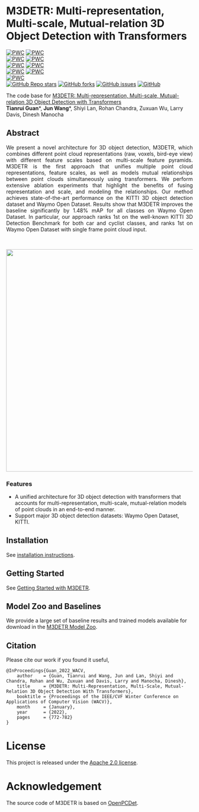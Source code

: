 # M3DETR: Multi-representation, Multi-scale, Mutual-relation 3D Object Detection with Transformers

[![PWC](https://img.shields.io/endpoint.svg?url=https://paperswithcode.com/badge/m3detr-multi-representation-multi-scale/3d-object-detection-on-kitti-cars-hard-val)](https://paperswithcode.com/sota/3d-object-detection-on-kitti-cars-hard-val?p=m3detr-multi-representation-multi-scale) [![PWC](https://img.shields.io/endpoint.svg?url=https://paperswithcode.com/badge/m3detr-multi-representation-multi-scale/3d-object-detection-on-kitti-cars-hard)](https://paperswithcode.com/sota/3d-object-detection-on-kitti-cars-hard?p=m3detr-multi-representation-multi-scale) \
[![PWC](https://img.shields.io/endpoint.svg?url=https://paperswithcode.com/badge/m3detr-multi-representation-multi-scale/3d-object-detection-on-kitti-cyclist-hard-val)](https://paperswithcode.com/sota/3d-object-detection-on-kitti-cyclist-hard-val?p=m3detr-multi-representation-multi-scale) [![PWC](https://img.shields.io/endpoint.svg?url=https://paperswithcode.com/badge/m3detr-multi-representation-multi-scale/3d-object-detection-on-kitti-cyclists-hard)](https://paperswithcode.com/sota/3d-object-detection-on-kitti-cyclists-hard?p=m3detr-multi-representation-multi-scale) \
[![PWC](https://img.shields.io/endpoint.svg?url=https://paperswithcode.com/badge/m3detr-multi-representation-multi-scale/3d-object-detection-on-kitti-pedestrian-hard)](https://paperswithcode.com/sota/3d-object-detection-on-kitti-pedestrian-hard?p=m3detr-multi-representation-multi-scale) [![PWC](https://img.shields.io/endpoint.svg?url=https://paperswithcode.com/badge/m3detr-multi-representation-multi-scale/3d-object-detection-on-kitti-pedestrians-hard)](https://paperswithcode.com/sota/3d-object-detection-on-kitti-pedestrians-hard?p=m3detr-multi-representation-multi-scale) \
[![PWC](https://img.shields.io/endpoint.svg?url=https://paperswithcode.com/badge/m3detr-multi-representation-multi-scale/3d-object-detection-on-waymo-vehicle)](https://paperswithcode.com/sota/3d-object-detection-on-waymo-vehicle?p=m3detr-multi-representation-multi-scale) [![PWC](https://img.shields.io/endpoint.svg?url=https://paperswithcode.com/badge/m3detr-multi-representation-multi-scale/3d-object-detection-on-waymo-cyclist)](https://paperswithcode.com/sota/3d-object-detection-on-waymo-cyclist?p=m3detr-multi-representation-multi-scale) \
[![PWC](https://img.shields.io/endpoint.svg?url=https://paperswithcode.com/badge/m3detr-multi-representation-multi-scale/3d-object-detection-on-waymo-pedestrian)](https://paperswithcode.com/sota/3d-object-detection-on-waymo-pedestrian?p=m3detr-multi-representation-multi-scale) \
[![GitHub Repo stars](https://img.shields.io/github/stars/rayguan97/M3DETR)](https://github.com/rayguan97/M3DETR/stargazers)
[![GitHub forks](https://img.shields.io/github/forks/rayguan97/M3DETR)](https://github.com/rayguan97/M3DETR/network)
[![GitHub issues](https://img.shields.io/github/issues/rayguan97/M3DETR)](https://github.com/rayguan97/M3DETR/issues)
[![GitHub](https://img.shields.io/github/license/rayguan97/M3DETR)](https://github.com/rayguan97/M3DETR/blob/main/LICENSE)

<!--- ![Codacy Badge](https://api.codacy.com/project/badge/Grade/63847d9328f64fce9c137b03fcafcc27) -->


The code base for [M3DETR: Multi-representation, Multi-scale, Mutual-relation 3D Object Detection with Transformers](https://openaccess.thecvf.com/content/WACV2022/html/Guan_M3DETR_Multi-Representation_Multi-Scale_Mutual-Relation_3D_Object_Detection_With_Transformers_WACV_2022_paper.html)
<br>**Tianrui Guan***, **Jun Wang***, Shiyi Lan, Rohan Chandra, Zuxuan Wu, Larry Davis, Dinesh Manocha


## Abstract
<div style="text-align: justify">We present a novel architecture for 3D object detection, M3DETR, which combines different point cloud representations (raw, voxels, bird-eye view) with different feature scales based on multi-scale feature pyramids. M3DETR is the first approach that unifies multiple point cloud representations, feature scales, as well as models mutual relationships between point clouds simultaneously using transformers. We perform extensive ablation experiments that highlight the benefits of fusing representation and scale, and modeling the relationships. Our method achieves state-of-the-art performance on the KITTI 3D object detection dataset and Waymo Open Dataset. Results show that M3DETR improves the baseline significantly by 1.48% mAP for all classes on Waymo Open Dataset. In particular, our approach ranks 1st on the well-known KITTI 3D Detection Benchmark for both car and cyclist classes, and ranks 1st on Waymo Open Dataset with single frame point cloud input. </div>

<p>&nbsp;</p>

<img src="https://obj.umiacs.umd.edu/acmmm2021/coverpic-1.png" width="600">


### Features
* A unified architecture for 3D object detection with transformers that accounts for multi-representation, multi-scale, mutual-relation models of point clouds in an end-to-end manner.
* Support major 3D object detection datasets: Waymo Open Dataset, KITTI.

## Installation

See [installation instructions](INSTALL.md).

## Getting Started

See [Getting Started with M3DETR](GETTING_STARTED.md).


## Model Zoo and Baselines

We provide a large set of baseline results and trained models available for download in the [M3DETR Model Zoo](MODEL_ZOO.md).


## Citation
Please cite our work if you found it useful,

```
@InProceedings{Guan_2022_WACV,
    author    = {Guan, Tianrui and Wang, Jun and Lan, Shiyi and Chandra, Rohan and Wu, Zuxuan and Davis, Larry and Manocha, Dinesh},
    title     = {M3DETR: Multi-Representation, Multi-Scale, Mutual-Relation 3D Object Detection With Transformers},
    booktitle = {Proceedings of the IEEE/CVF Winter Conference on Applications of Computer Vision (WACV)},
    month     = {January},
    year      = {2022},
    pages     = {772-782}
}
```

# License

This project is released under the [Apache 2.0 license](LICENSE).

# Acknowledgement

The source code of M3DETR is based on [OpenPCDet](https://github.com/open-mmlab/OpenPCDet). 
